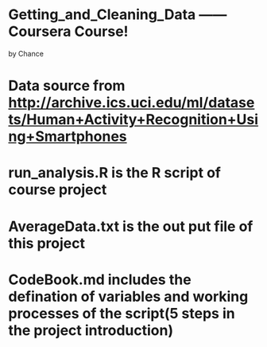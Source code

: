 # Getting_and_Cleaning_Data ——Coursera Course!
  by Chance
#####
# Data source from  http://archive.ics.uci.edu/ml/datasets/Human+Activity+Recognition+Using+Smartphones
# run_analysis.R is the R script of course project
# AverageData.txt is the out put file of this project
# CodeBook.md includes the defination of variables and working processes of the script(5 steps in the project introduction)